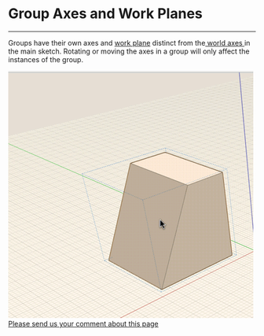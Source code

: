 # Group Axes and Work Planes

----
 

Groups have their own axes and [work plane](GUID-0C57B32C-89C1-4B7C-9912-2AE0FBDA2A5B.htm) distinct from the[ world axes ](GUID-B7740DB7-4FE5-4647-8E12-807A80C3BAFD.htm) in the main sketch. Rotating or moving the axes in a group will only affect the instances of the group.

![](Images/GUID-082E6F71-3D28-44C4-86F0-2F30DD9F015D-low.gif)
[Please send us your comment about this page](#)